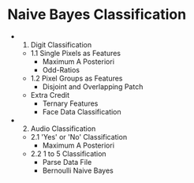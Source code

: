# Naive Bayes Classification
- 1. Digit Classification
  - 1.1 Single Pixels as Features
    - Maximum A Posteriori
    - Odd-Ratios
  - 1.2 Pixel Groups as Features
    - Disjoint and Overlapping Patch
  - Extra Credit
    - Ternary Features
    - Face Data Classification
- 2. Audio Classification
  - 2.1 'Yes' or 'No' Classification
    - Maximum A Posteriori
  - 2.2 1 to 5 Classification
    - Parse Data File
    - Bernoulli Naive Bayes
